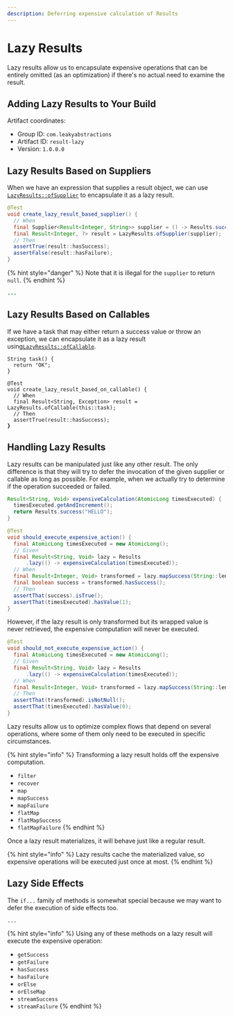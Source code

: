 ```yaml
---
description: Deferring expensive calculation of Results
---
```


# Lazy Results

Lazy results allow us to encapsulate expensive operations that can be entirely omitted (as an optimization) if there's no actual need to examine the result.

## Adding Lazy Results to Your Build

Artifact coordinates:

* Group ID: `com.leakyabstractions`
* Artifact ID: `result-lazy`
* Version: `1.0.0.0`

## Lazy Results Based on Suppliers

When we have an expression that supplies a result object, we can use [`LazyResults::ofSupplier`](https://dev.leakyabstractions.com/result-lazy/javadoc/0.5.0.2/com/leakyabstractions/result/lazy/LazyResults.html#ofSupplier-java.util.function.Supplier-) to encapsulate it as a lazy result.

```java
@Test
void create_lazy_result_based_supplier() {
  // When
  final Supplier<Result<Integer, String>> supplier = () -> Results.success(200);
  final Result<Integer, ?> result = LazyResults.ofSupplier(supplier);
  // Then
  assertTrue(result::hasSuccess);
  assertFalse(result::hasFailure);
}
```

{% hint style="danger" %}
Note that it is illegal for the `supplier` to return `null`.
{% endhint %}

```java
...
```

## Lazy Results Based on Callables

If we have a task that may either return a success value or throw an exception, we can encapsulate it as a lazy result using[`LazyResults::ofCallable`](https://dev.leakyabstractions.com/result-lazy/javadoc/0.5.0.2/com/leakyabstractions/result/lazy/LazyResults.html#ofCallable-java.util.concurrent.Callable-).

<pre class="language-java"><code class="lang-java">String task() {
  return "OK";
}

@Test
void create_lazy_result_based_on_callable() {
  // When
  final Result&#x3C;String, Exception> result = LazyResults.ofCallable(this::task);
  // Then
  assertTrue(result::hasSuccess);
<strong>}
</strong></code></pre>

## Handling Lazy Results

Lazy results can be manipulated just like any other result. The only difference is that they will try to defer the invocation of the given supplier or callable as long as possible. For example, when we actually try to determine if the operation succeeded or failed.

```java
Result<String, Void> expensiveCalculation(AtomicLong timesExecuted) {
  timesExecuted.getAndIncrement();
  return Results.success("HELLO");
}

@Test
void should_execute_expensive_action() {
  final AtomicLong timesExecuted = new AtomicLong();
  // Given
  final Result<String, Void> lazy = Results
      .lazy(() -> expensiveCalculation(timesExecuted));
  // When
  final Result<Integer, Void> transformed = lazy.mapSuccess(String::length);
  final boolean success = transformed.hasSuccess();
  // Then
  assertThat(success).isTrue();
  assertThat(timesExecuted).hasValue(1);
}
```

However, if the lazy result is only transformed but its wrapped value is never retrieved, the expensive computation will never be executed.

```java
@Test
void should_not_execute_expensive_action() {
  final AtomicLong timesExecuted = new AtomicLong();
  // Given
  final Result<String, Void> lazy = Results
      .lazy(() -> expensiveCalculation(timesExecuted));
  // When
  final Result<Integer, Void> transformed = lazy.mapSuccess(String::length);
  // Then
  assertThat(transformed).isNotNull();
  assertThat(timesExecuted).hasValue(0);
}
```

Lazy results allow us to optimize complex flows that depend on several operations, where some of them only need to be executed in specific circumstances.

{% hint style="info" %}
Transforming a lazy result holds off the expensive computation.

* `filter`
* `recover`
* `map`
* `mapSuccess`
* `mapFailure`
* `flatMap`
* `flatMapSuccess`
* `flatMapFailure`
{% endhint %}

Once a lazy result materializes, it will behave just like a regular result.

{% hint style="info" %}
Lazy results cache the materialized value, so expensive operations will be executed just once at most.
{% endhint %}

## Lazy Side Effects

The `if...` family of methods is somewhat special because we may want to defer the execution of side effects too.

```
...
```

{% hint style="info" %}
Using any of these methods on a lazy result will execute the expensive operation:

* `getSuccess`
* `getFailure`
* `hasSuccess`
* `hasFailure`
* `orElse`
* `orElseMap`
* `streamSuccess`
* `streamFailure`
{% endhint %}
